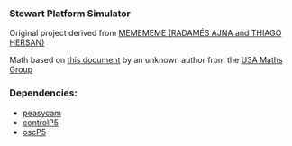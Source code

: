 ### Stewart Platform Simulator

Original project derived from [MEMEMEME (RADAMÉS AJNA and THIAGO HERSAN)](https://memememememememe.me/post/stewart-platform-math/)

Math based on [this document](https://web.archive.org/web/20130506134518/http://www.wokinghamu3a.org.uk/Maths%20of%20the%20Stewart%20Platform%20v5.pdf) by an unknown author from the [U3A Maths Group](http://www.wokinghamu3a.org.uk/Maths.html)  


### Dependencies:  
- [peasycam](http://mrfeinberg.com/peasycam/)  
- [controlP5](http://www.sojamo.de/libraries/controlP5/)  
- [oscP5](http://www.sojamo.de/libraries/oscP5/)

